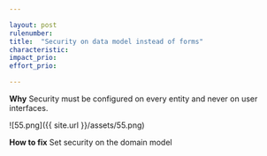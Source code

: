 ```yaml
---

layout: post
rulenumber: 
title:  "Security on data model instead of forms"
characteristic: 
impact_prio: 
effort_prio:

---
```


**Why**
Security must be configured on every entity and never on user interfaces.

![55.png]({{ site.url }}/assets/55.png)

**How to fix**
Set security on the domain model
